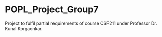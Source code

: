 # POPL_Project_Group7
Project to fulfil partial requirements of course CSF211 under Professor Dr. Kunal Korgaonkar.
